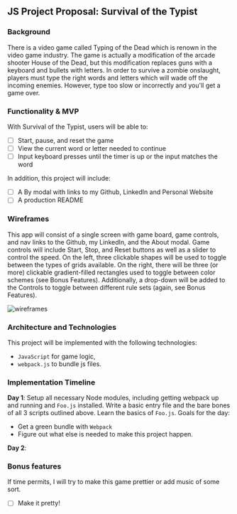 ## JS Project Proposal: Survival of the Typist

### Background

There is a video game called Typing of the Dead which is renown in the video game industry. The game is actually a modification of the arcade shooter House of the Dead, but this modification replaces guns with a keyboard and bullets with letters. In order to survive a zombie onslaught, players must type the right words and letters which will wade off the incoming enemies. However, type too slow or incorrectly and you'll get a game over.

### Functionality &amp; MVP  

With Survival of the Typist, users will be able to:

- [ ] Start, pause, and reset the game
- [ ] View the current word or letter needed to continue
- [ ] Input keyboard presses until the timer is up or the input matches the word

In addition, this project will include:

- [ ] A By modal with links to my Github, LinkedIn and Personal Website
- [ ] A production README

### Wireframes

This app will consist of a single screen with game board, game controls, and nav links to the Github, my LinkedIn,
and the About modal.  Game controls will include Start, Stop, and Reset buttons as well as a slider to control the speed.  On the left, three clickable shapes will be used to toggle between the types of grids available.  On the right, there will be three (or more) clickable gradient-filled rectangles used to toggle between color schemes (see Bonus Features).  Additionally, a drop-down will be added to the Controls to toggle between different rule sets (again, see Bonus Features).

![wireframes](https://i.imgur.com/J7Up9TL.png)

### Architecture and Technologies

This project will be implemented with the following technologies:

- `JavaScript` for game logic,
- `webpack.js` to bundle js files.


### Implementation Timeline

**Day 1**: Setup all necessary Node modules, including getting webpack up and running and `Foo.js` installed. Write a basic entry file and the bare bones of all 3 scripts outlined above.  Learn the basics of `Foo.js`.  Goals for the day:

- Get a green bundle with `Webpack`
- Figure out what else is needed to make this project happen.

**Day 2**:

### Bonus features

If time permits, I will try to make this game prettier or add music of some sort.

- [ ] Make it pretty!
</pre></body>
